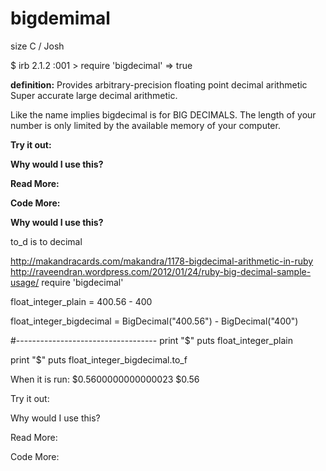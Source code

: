 # bigdemimal

size C / Josh

$ irb
2.1.2 :001 > require 'bigdecimal'
 => true 

**definition:**
Provides arbitrary-precision floating point decimal arithmetic
Super accurate large decimal arithmetic.

Like the name implies bigdecimal is for BIG DECIMALS. The length of your number is only limited by the available memory of your computer. 

**Try it out:**


**Why would I use this?**


**Read More:**


**Code More:**


**Why would I use this?**


to_d is to decimal

  http://makandracards.com/makandra/1178-bigdecimal-arithmetic-in-ruby
  http://raveendran.wordpress.com/2012/01/24/ruby-big-decimal-sample-usage/
require 'bigdecimal'

float_integer_plain = 400.56 - 400

float_integer_bigdecimal = BigDecimal("400.56") - BigDecimal("400")

#-----------------------------------
print "$"
puts float_integer_plain

print "$"
puts float_integer_bigdecimal.to_f

When it is run:
$0.5600000000000023
$0.56


Try it out:


Why would I use this?

Read More:

Code More:
